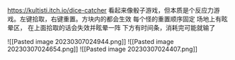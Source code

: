 https://kultisti.itch.io/dice-catcher
看起来像骰子游戏，但本质是个反应力游戏。左键拾取，右键重置。方块内的都会生效
每个怪的重置顺序固定
场地上有眩晕区， 在上面拾取的话会失效并眩晕一阵
下方有时间条，消耗完可能就输了


![[Pasted image 20230307024944.png]]
![[Pasted image 20230307024654.png]]
![[Pasted image 20230307024407.png]]